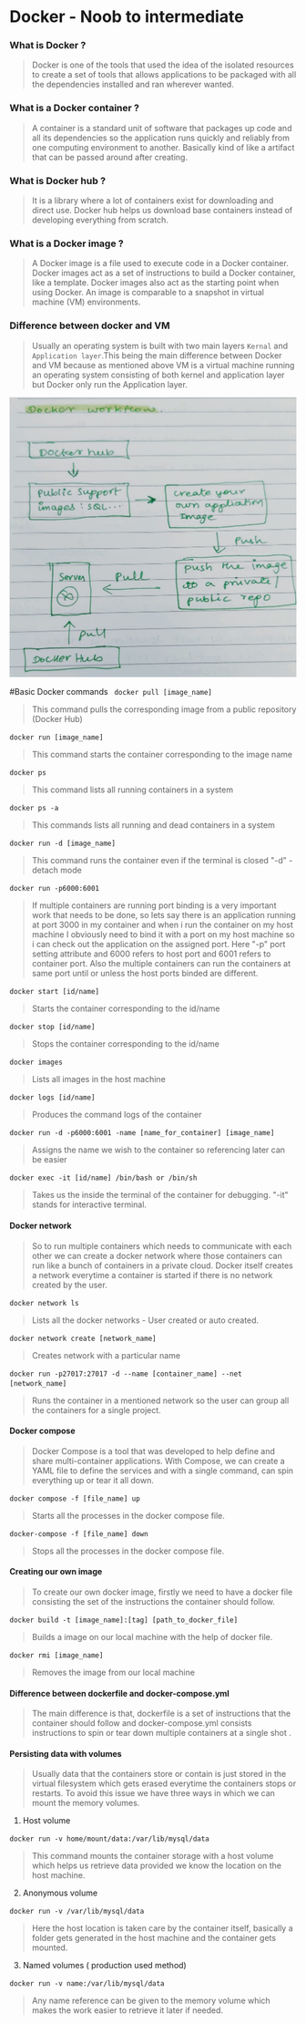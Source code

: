 #  Docker - Noob to intermediate

### What is Docker ?
> Docker is one of the tools that used the idea of the isolated resources to create a set of tools that allows applications to be packaged with all the dependencies installed and ran wherever wanted.

### What is a Docker container ?
> A container is a standard unit of software that packages up code and all its dependencies so the application runs quickly and reliably from one computing environment to another. Basically kind of like a artifact that can be passed around after creating.

### What is Docker hub ?
> It is a library where a lot of containers exist for downloading and direct use. Docker hub helps us download base containers instead of developing everything from scratch.

### What is a Docker image ?
> A Docker image is a file used to execute code in a Docker container. Docker images act as a set of instructions to build a Docker container, like a template. Docker images also act as the starting point when using Docker. An image is comparable to a snapshot in virtual machine (VM) environments.

### Difference between docker and VM
> Usually an operating system is built with two main layers `Kernal` and `Application layer`.This being the main difference between Docker and VM because as mentioned above VM is a virtual machine running an operating system consisting of both kernel and application layer but Docker only run the Application layer.

![Docker flow](/dockerflow.jpeg?raw=true "Dockerflow")

#Basic Docker commands
` docker pull [image_name]`

> This command pulls the corresponding image from a public repository (Docker Hub)

`docker run [image_name]`

> This command starts the container corresponding to the image name

`docker ps`

> This command lists all running containers in a system

`docker ps -a`

>This commands lists all running and dead containers in a system

`docker run -d [image_name]`

> This command runs the container even if the terminal is closed "-d" - detach mode

`docker run -p6000:6001`

>If multiple containers are running port binding is a very important work that needs to be done, so lets say there is an application running at port 3000 in my container and when i run the container on my host machine I obviously need to bind it with a port on my host machine so i can check out the application on the assigned port. Here "-p" port setting attribute and 6000 refers to host port and 6001 refers to container port. Also the multiple containers can run the containers at same port until or unless the host ports binded are different.

`docker start [id/name]`

> Starts the container corresponding to the id/name

`docker stop [id/name]`

> Stops the container corresponding to the id/name

`docker images`

> Lists all images in the host machine

`docker logs [id/name]`

>Produces the command logs of the container

`docker run -d -p6000:6001 -name [name_for_container] [image_name]`

>Assigns the name we wish to the container so referencing later can be easier

`docker exec -it [id/name] /bin/bash or /bin/sh`

>Takes us the inside the terminal of the container for debugging. "-it" stands for interactive terminal.

#### Docker network
> So to run multiple containers which needs to communicate with each other we can create a docker network where those containers can run like a bunch of containers in a private cloud. Docker itself creates a network everytime a container is started if there is no network created by the user.

`docker network ls`

> Lists all the docker networks - User created or auto created.

`docker network create [network_name]`

> Creates network with a particular name

`docker run -p27017:27017 -d --name [container_name] --net [network_name]`
> Runs the container in a mentioned network so the user can group all the containers for a single project.

#### Docker compose
> Docker Compose is a tool that was developed to help define and share multi-container applications. With Compose, we can create a YAML file to define the services and with a single command, can spin everything up or tear it all down.

`docker compose -f [file_name] up`
> Starts all the processes in the docker compose file.

`docker-compose -f [file_name] down`
> Stops all the processes in the docker compose file.

#### Creating our own image
> To create our own docker image, firstly we need to have a docker file consisting the set of the instructions the container should follow.


`docker build -t [image_name]:[tag] [path_to_docker_file]`
> Builds a image on our local machine with the help of docker file.

`docker rmi [image_name]`
> Removes the image from our local machine

#### Difference between dockerfile and docker-compose.yml
> The main difference is that, dockerfile is a set of instructions that the container should follow and docker-compose.yml consists instructions to spin or tear down multiple containers at a single shot .

#### Persisting data with volumes
> Usually data that the containers store or contain is just stored in the virtual filesystem which gets erased everytime the containers stops or restarts. To avoid this issue we have three ways in which we can mount the memory volumes.

1.  Host volume

`docker run -v home/mount/data:/var/lib/mysql/data`
> This command mounts the container storage with a host volume which helps us retrieve data provided we know the location on the host machine.

2. Anonymous volume

`docker run -v /var/lib/mysql/data`
> Here the host location is taken care by the container itself, basically a folder gets generated in the host machine and the container gets mounted.

3. Named volumes ( production used method)

`docker run -v name:/var/lib/mysql/data`
> Any name reference can be given to the memory volume which makes the work easier to retrieve it later if needed.
